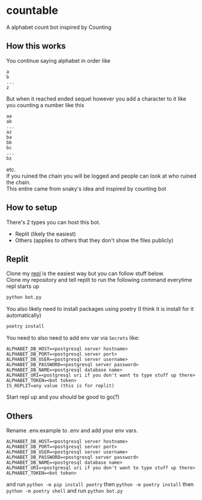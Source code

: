 # countable

A alphabet count bot inspired by Counting

## How this works

You continue saying alphabet in order like

```text
a
b
... 
z
```

But when it reached ended sequel however you add a character to it like you counting a number like this

```text
aa
ab
...
az
ba
bb
bc
...
bz
```

etc.  
If you ruined the chain you will be logged and people can look at who ruined the chain.  
This entire came from snaky's idea and inspired by counting bot

## How to setup

There's 2 types you can host this bot.

- Replit (likely the easiest)
- Others (applies to others that they don't show the files publicly)

## Replit

Clone my [repl](https://replit.com/@Mooping/alphabet-count-bot) is the easiest way but you can follow stuff below.  
Clone my repository and tell replit to run the following command everytime repl starts up

```bash
python bot.py
```

You also likely need to install packages using poetry (I think it is install for it automatically)

```bash
poetry install
```

You need to also need to add env var via `Secrets` like:

```dotenv
ALPHABET_DB_HOST=<postgresql server hostname>
ALPHABET_DB_PORT=<postgresql server port>
ALPHABET_DB_USER=<postgresql server username>
ALPHABET_DB_PASSWORD=<postgresql server password>
ALPHABET_DB_NAME=<postgresql database name>
ALPHABET_URI=<postgresql uri if you don't want to type stuff up there>
ALPHABET_TOKEN=<bot token>
IS_REPLIT=any value (this is for replit)
```

Start repl up and you should be good to go(?)

## Others

Rename .env.example to .env and add your env vars.

```dotenv
ALPHABET_DB_HOST=<postgresql server hostname>
ALPHABET_DB_PORT=<postgresql server port>
ALPHABET_DB_USER=<postgresql server username>
ALPHABET_DB_PASSWORD=<postgresql server password>
ALPHABET_DB_NAME=<postgresql database name>
ALPHABET_URI=<postgresql uri if you don't want to type stuff up there>
ALPHABET_TOKEN=<bot token>
```

and run `python -m pip install poetry` then `python -m poetry install` then `python -m poetry shell` and run `python bot.py`

